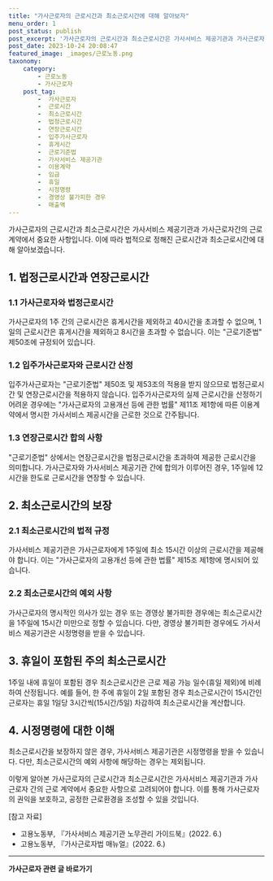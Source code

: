 ```yaml
---
title: "가사근로자의 근로시간과 최소근로시간에 대해 알아보자"
menu_order: 1
post_status: publish
post_excerpt: '가사근로자의 근로시간과 최소근로시간은 가사서비스 제공기관과 가사근로자간의 근로 계약에서 중요한 사항입니다. 이에 따라 법적으로 정해진 근로시간과 최소근로시간에 대해 알아보겠습니다.'
post_date: 2023-10-24 20:08:47
featured_image: _images/근로노동.png
taxonomy:
    category:
        - 근로노동
        - 가사근로자
    post_tag:
        -  가사근로자
        -  근로시간
        -  최소근로시간
        -  법정근로시간
        -  연장근로시간
        -  입주가사근로자
        -  휴게시간
        -  근로기준법
        -  가사서비스 제공기관
        -  이용계약
        -  임금
        -  휴일
        -  시정명령
        -  경영상 불가피한 경우
        -  매출액
---
```



가사근로자의 근로시간과 최소근로시간은 가사서비스 제공기관과 가사근로자간의 근로 계약에서 중요한 사항입니다. 이에 따라 법적으로 정해진 근로시간과 최소근로시간에 대해 알아보겠습니다. 

## 1. 법정근로시간과 연장근로시간

### 1.1 가사근로자와 법정근로시간
가사근로자의 1주 간의 근로시간은 휴게시간을 제외하고 40시간을 초과할 수 없으며, 1일의 근로시간은 휴게시간을 제외하고 8시간을 초과할 수 없습니다. 이는 "근로기준법" 제50조에 규정되어 있습니다.

### 1.2 입주가사근로자와 근로시간 산정
입주가사근로자는 "근로기준법" 제50조 및 제53조의 적용을 받지 않으므로 법정근로시간 및 연장근로시간을 적용하지 않습니다. 입주가사근로자의 실제 근로시간을 산정하기 어려운 경우에는 "가사근로자의 고용개선 등에 관한 법률" 제11조 제1항에 따른 이용계약에서 명시한 가사서비스 제공시간을 근로한 것으로 간주됩니다.

### 1.3 연장근로시간 합의 사항
"근로기준법" 상에서는 연장근로시간을 법정근로시간을 초과하여 제공한 근로시간을 의미합니다. 가사근로자와 가사서비스 제공기관 간에 합의가 이루어진 경우, 1주일에 12시간을 한도로 근로시간을 연장할 수 있습니다.

## 2. 최소근로시간의 보장

### 2.1 최소근로시간의 법적 규정
가사서비스 제공기관은 가사근로자에게 1주일에 최소 15시간 이상의 근로시간을 제공해야 합니다. 이는 "가사근로자의 고용개선 등에 관한 법률" 제15조 제1항에 명시되어 있습니다.

### 2.2 최소근로시간의 예외 사항
가사근로자의 명시적인 의사가 있는 경우 또는 경영상 불가피한 경우에는 최소근로시간을 1주일에 15시간 미만으로 정할 수 있습니다. 다만, 경영상 불가피한 경우에도 가사서비스 제공기관은 시정명령을 받을 수 있습니다.

## 3. 휴일이 포함된 주의 최소근로시간

1주일 내에 휴일이 포함된 경우 최소근로시간은 근로 제공 가능 일수(휴일 제외)에 비례하여 산정됩니다. 예를 들어, 한 주에 휴일이 2일 포함된 경우 최소근로시간이 15시간인 근로자는 휴일 1일당 3시간씩(15시간/5일) 차감하여 최소근로시간을 계산합니다.

## 4. 시정명령에 대한 이해

최소근로시간을 보장하지 않은 경우, 가사서비스 제공기관은 시정명령을 받을 수 있습니다. 다만, 최소근로시간의 예외 사항에 해당하는 경우는 제외됩니다.

이렇게 알아본 가사근로자의 근로시간과 최소근로시간은 가사서비스 제공기관과 가사근로자 간의 근로 계약에서 중요한 사항으로 고려되어야 합니다. 이를 통해 가사근로자의 권익을 보호하고, 공정한 근로환경을 조성할 수 있을 것입니다.

[참고 자료]
- 고용노동부, 『가사서비스 제공기관 노무관리 가이드북』(2022. 6.)
- 고용노동부, 『가사근로자법 매뉴얼』(2022. 6.)
<!-- wp:separator -->
<hr class="wp-block-separator has-alpha-channel-opacity"/>
<!-- /wp:separator -->

<!-- wp:group {"backgroundColor":"base","layout":{"type":"constrained"}} -->
<div class="wp-block-group has-base-background-color has-background"><!-- wp:paragraph {"align":"center","fontSize":"medium"} -->
<p class="has-text-align-center has-large-font-size"><strong>가사근로자 관련 글 바로가기</strong></p>
<!-- /wp:paragraph -->


<!-- wp:latest-posts
{"categories":[{"id":9531,"count":19,"description":"","link":"https://uknowlaw.com/category/%ea%b0%80%ec%82%ac%ea%b7%bc%eb%a1%9c%ec%9e%90/","name":"가사근로자","slug":"가사근로자","taxonomy":"category","parent":0,"meta":[],"_links":{"self":[{"href":"https://uknowlaw.com/wp-json/wp/v2/categories/9531"}],"collection":[{"href":"https://uknowlaw.com/wp-json/wp/v2/categories"}],"about":[{"href":"https://uknowlaw.com/wp-json/wp/v2/taxonomies/category"}],"wp:post_type":[{"href":"https://uknowlaw.com/wp-json/wp/v2/posts?categories=9531"}],"curies":[{"name":"wp","href":"https://api.w.org/{rel}","templated":true}]}}]} /--></div>
<!-- /wp:group -->